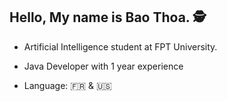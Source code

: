 ## Hello, My name is Bao Thoa. 🕵️
  * Artificial Intelligence student at FPT University.
  * Java Developer with 1 year experience 
  
  * Language:
    :fr: & :us:
